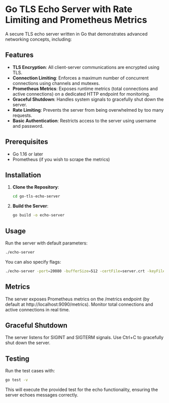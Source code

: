 # Go TLS Echo Server with Rate Limiting and Prometheus Metrics

A secure TLS echo server written in Go that demonstrates advanced networking concepts, including:

## Features

- **TLS Encryption**: All client-server communications are encrypted using TLS.
- **Connection Limiting**: Enforces a maximum number of concurrent connections using channels and mutexes.
- **Prometheus Metrics**: Exposes runtime metrics (total connections and active connections) on a dedicated HTTP endpoint for monitoring.
- **Graceful Shutdown**: Handles system signals to gracefully shut down the server.
- **Rate Limiting**: Prevents the server from being overwhelmed by too many requests.
- **Basic Authentication**: Restricts access to the server using username and password.

## Prerequisites

- Go 1.16 or later
- Prometheus (if you wish to scrape the metrics)

## Installation

1. **Clone the Repository**:
   ```bash
   cd go-tls-echo-server
   ```

2. **Build the Server**:
   ```bash
   go build -o echo-server
   ```

## Usage

Run the server with default parameters:

```bash
./echo-server
```

You can also specify flags:

```bash
./echo-server -port=20080 -bufferSize=512 -certFile=server.crt -keyFile=server.key -maxConn=100 -rateLimit=10 -metricsAddr=":9090"
```

## Metrics

The server exposes Prometheus metrics on the /metrics endpoint (by default at http://localhost:9090/metrics). Monitor total connections and active connections in real time.

## Graceful Shutdown

The server listens for SIGINT and SIGTERM signals. Use Ctrl+C to gracefully shut down the server.

## Testing

Run the test cases with:

```bash
go test -v
```

This will execute the provided test for the echo functionality, ensuring the server echoes messages correctly.